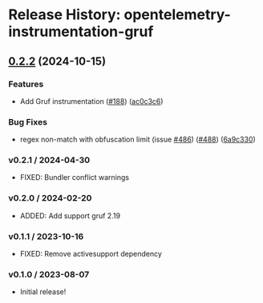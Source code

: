 # Release History: opentelemetry-instrumentation-gruf

## [0.2.2](https://github.com/80486858/repo-1/compare/opentelemetry-instrumentation-gruf-v0.2.1...opentelemetry-instrumentation-gruf/v0.2.2) (2024-10-15)


### Features

* Add Gruf instrumentation ([#188](https://github.com/80486858/repo-1/issues/188)) ([ac0c3c6](https://github.com/80486858/repo-1/commit/ac0c3c698386f623cea00cb4a558f93c5fbeaba1))


### Bug Fixes

* regex non-match with obfuscation limit (issue [#486](https://github.com/80486858/repo-1/issues/486)) ([#488](https://github.com/80486858/repo-1/issues/488)) ([6a9c330](https://github.com/80486858/repo-1/commit/6a9c33088c6c9f39b2bc30247a3ed825553c07d4))

### v0.2.1 / 2024-04-30

* FIXED: Bundler conflict warnings

### v0.2.0 / 2024-02-20

* ADDED: Add support gruf 2.19

### v0.1.1 / 2023-10-16

* FIXED: Remove activesupport dependency

### v0.1.0 / 2023-08-07

* Initial release!

